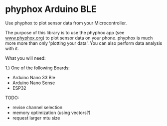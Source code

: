 # phyphox Arduino BLE
Use phyphox to plot sensor data from your Microcontroller. 

The purpose of this library is to use the phyphox app (see www.phyphox.org) to plot sensor data on your phone. phyphox is much more more than only 'plotting your data'. You can also perform data analysis with it. 


What you will need:

1.) One of the following Boards:

- Arduino Nano 33 Ble
- Arduino Nano Sense
- ESP32



TODO:

- revise channel selection
- memory optimization (using vectors?)
- request larger mtu size
